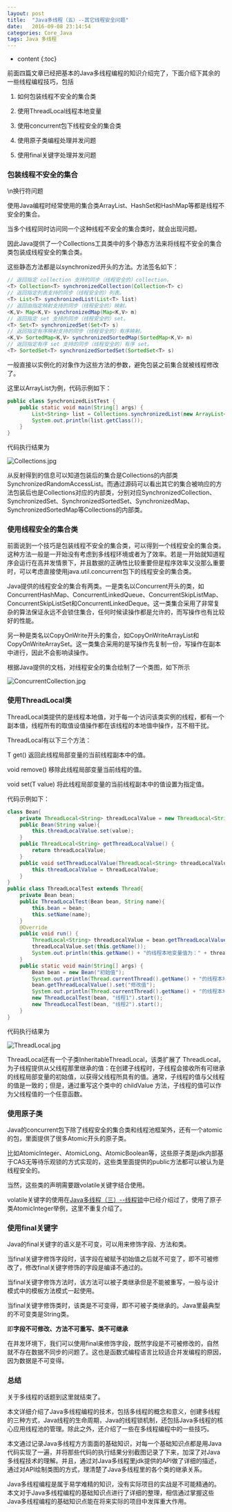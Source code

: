 ```yaml
---
layout: post
title:  "Java多线程（五）--其它线程安全问题"
date:   2016-09-08 23:14:54
categories: Core_Java
tags: Java 多线程
---
```


* content
{:toc}

前面四篇文章已经把基本的Java多线程编程的知识介绍完了，下面介绍下其余的一些线程编程技巧，包括

1. 如何包装线程不安全的集合类

2. 使用ThreadLocal线程本地变量

3. 使用concurrent包下线程安全的集合类

4. 使用原子类编程处理并发问题

5. 使用final关键字处理并发问题




### 包装线程不安全的集合

\n换行符问题

使用Java编程时经常使用的集合类ArrayList、HashSet和HashMap等都是线程不安全的集合。

当多个线程同时访问同一个这种线程不安全的集合类时，就会出现问题。

因此Java提供了一个Collections工具类中的多个静态方法来将线程不安全的集合类包装成线程安全的集合类。


这些静态方法都是以synchronized开头的方法。方法签名如下：

```java
// 返回指定 collection 支持的同步（线程安全的）collection。
<T> Collection<T> synchronizedCollection(Collection<T> c) 
// 返回指定列表支持的同步（线程安全的）列表。
<T> List<T> synchronizedList(List<T> list) 
// 返回由指定映射支持的同步（线程安全的）映射。
<K,V> Map<K,V> synchronizedMap(Map<K,V> m) 
// 返回指定 set 支持的同步（线程安全的）set。
<T> Set<T> synchronizedSet(Set<T> s) 
// 返回指定有序映射支持的同步（线程安全的）有序映射。
<K,V> SortedMap<K,V> synchronizedSortedMap(SortedMap<K,V> m) 
// 返回指定有序 set 支持的同步（线程安全的）有序 set。
<T> SortedSet<T> synchronizedSortedSet(SortedSet<T> s) 
```

一般直接以实例化的对象作为这些方法的参数，避免包装之前集合就被线程修改了。

这里以ArrayList为例，代码示例如下：

```java
public class SynchronizedListTest {
	public static void main(String[] args) {
		List<String> list = Collections.synchronizedList(new ArrayList<String>());
		System.out.println(list.getClass());
	}
}
```

代码执行结果为

![Collections.jpg](/images/Core_Java/JavaThread5/Collections.jpg)


从反射得到的信息可以知道包装后的集合是Collections的内部类SynchronizedRandomAccessList。而通过源码可以看出其它的集合被响应的方法包装后也是Collections对应的内部类，分别对应SynchronizedCollection、SynchronizedSet、SynchronizedSortedSet、SynchronizedMap、SynchronizedSortedMap等Collections的内部类。

### 使用线程安全的集合类

前面说到一个技巧是包装线程不安全的集合类，可以得到一个线程安全的集合类。这种方法一般是一开始没有考虑到多线程环境或者为了效率。若是一开始就知道程序会运行在高并发情景下，并且数据的正确性比较重要但是程序效率又没那么重要时，可以考虑直接使用java.util.concurrent包下的线程安全的集合类。

Java提供的线程安全的集合有两类。一是类名以Concurrent开头的类，如ConcurrentHashMap、ConcurrentLinkedQueue、ConcurrentSkipListMap、ConcurrentSkipListSet和ConcurrentLinkedDeque。这一类集合采用了非常复杂的算法保证永远不会锁住集合，任何时候读操作都是允许的，而写操作也有比较好的性能。

另一种是类名以CopyOnWrite开头的集合，如CopyOnWriteArrayList和CopyOnWriteArraySet。这一类集合采用的是写操作先复制一份，写操作在副本中进行，因此不会影响读操作。

根据Java提供的文档，对线程安全的集合绘制了一个类图，如下所示

![ConcurrentCollection.jpg](/images/Core_Java/JavaThread5/ConcurrentCollection.jpg)

### 使用ThreadLocal类

ThreadLocal类提供的是线程本地值，对于每一个访问该类实例的线程，都有一个副本值，线程所有的取值设值操作都在该线程的本地值中操作，互不相干扰。

ThreadLocal有以下三个方法：

T get() 返回此线程局部变量的当前线程副本中的值。

void remove() 移除此线程局部变量当前线程的值。

void set(T value) 将此线程局部变量的当前线程副本中的值设置为指定值。

代码示例如下：

```java
class Bean{
	private ThreadLocal<String> threadLocalValue = new ThreadLocal<String>();
	public Bean(String value){
		this.threadLocalValue.set(value);
	}
	public ThreadLocal<String> getThreadLocalValue() {
		return threadLocalValue;
	}
	public void setThreadLocalValue(ThreadLocal<String> threadLocalValue) {
		this.threadLocalValue = threadLocalValue;
	}
}
public class ThreadLocalTest extends Thread{
	private Bean bean;
	public ThreadLocalTest(Bean bean, String name){
		this.bean = bean;
		this.setName(name);
	}
	@Override
	public void run() {
		ThreadLocal<String> threadLocalValue = bean.getThreadLocalValue();
		threadLocalValue.set(this.getName());
		System.out.println(this.getName() + "的线程本地变量值为：" + threadLocalValue.get());
	}
	public static void main(String[] args) {
		Bean bean = new Bean("初始值");
		System.out.println(Thread.currentThread().getName() + "的线程本地变量值为：" + bean.getThreadLocalValue().get());
		bean.getThreadLocalValue().set("修改值");
		System.out.println(Thread.currentThread().getName() + "的线程本地变量值为：" + bean.getThreadLocalValue().get());
		new ThreadLocalTest(bean, "线程1").start();
		new ThreadLocalTest(bean, "线程2").start();
	}
}
```

代码执行结果为

![ThreadLocal.jpg](/images/Core_Java/JavaThread5/ThreadLocal.jpg)

ThreadLocal还有一个子类InheritableThreadLocal，该类扩展了 ThreadLocal，为子线程提供从父线程那里继承的值：在创建子线程时，子线程会接收所有可继承的线程局部变量的初始值，以获得父线程所具有的值。通常，子线程的值与父线程的值是一致的；但是，通过重写这个类中的 childValue 方法，子线程的值可以作为父线程值的一个任意函数。

### 使用原子类

Java的concurrent包下除了线程安全的集合类和线程池框架外，还有一个atomic的包，里面提供了很多Atomic开头的原子类。

比如AtomicInteger、AtomicLong、AtomicBoolean等，这些原子类是jdk内部基于CAS无等待乐观锁的方式实现的，这些类里面提供的public方法都可以被认为是线程安全的。

当然，这些类的声明需要跟volatile关键字结合使用。

volatile关键字的使用在[Java多线程（三）--线程锁](/2016/09/06/JavaThread3/)中已经介绍过了，使用了原子类AtomicInteger举例，这里不重复介绍了。

### 使用final关键字

Java的final关键字的语义是不可变，可以用来修饰字段、方法和类。

当final关键字修饰字段时，该字段在被赋予初始值之后就不可变了，即不可被修改了，修改final关键字修饰的字段是编译不通过的。

当final关键字修饰方法时，该方法可以被子类继承但是不能被重写，一般与设计模式中的模板方法模式一起使用。

当final关键字修饰类时，该类是不可变得，即不可被子类继承的。Java里最典型的不可变类是String类。

即**字段不可修改、方法不可重写、类不可继承**

在并发环境下，我们可以使用final来修饰字段，既然字段是不可被修改的，自然就不存在数据不同步的问题了。这也是函数式编程语言比较适合并发编程的原因，因为数据是不可变得。

### 总结

关于多线程的话题到这里就结束了。

本文详细介绍了Java多线程编程的技术，包括多线程的概念和意义，创建多线程的三种方式，Java线程的生命周期，Java的线程锁机制，还包括Java多线程的核心应用线程池的管理。除此之外，还介绍了一些在多线程编程中的一些技巧。

本文通过记录Java多线程方方面面的基础知识，对每一个基础知识点都是用Java代码实现了一遍，并将那些代码的执行结果分别截图记录了下来，加深了对Java多线程技术的理解。并且，通过对Java多线程里jdk提供的API做了详细的描述，通过对API绘制类图的方式，理清楚了Java多线程里的各个类的继承关系。

Java多线程编程是属于易学难精的知识，没有实际项目的实战是不可能精通的。本文对于Java多线程编程的基础知识点进行了详细的整理，相信通过掌握这些Java多线程编程的基础知识点能在将来实际的项目中发挥重大作用。
